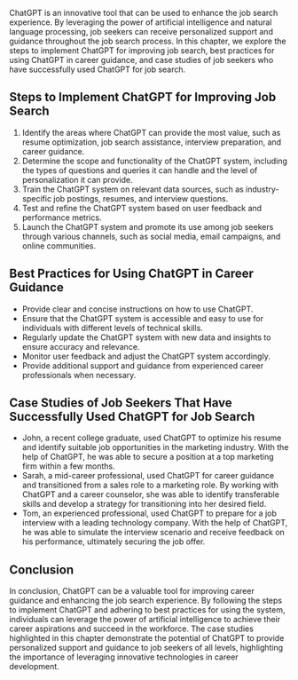 
ChatGPT is an innovative tool that can be used to enhance the job search experience. By leveraging the power of artificial intelligence and natural language processing, job seekers can receive personalized support and guidance throughout the job search process. In this chapter, we explore the steps to implement ChatGPT for improving job search, best practices for using ChatGPT in career guidance, and case studies of job seekers who have successfully used ChatGPT for job search.

Steps to Implement ChatGPT for Improving Job Search
---------------------------------------------------

1. Identify the areas where ChatGPT can provide the most value, such as resume optimization, job search assistance, interview preparation, and career guidance.
2. Determine the scope and functionality of the ChatGPT system, including the types of questions and queries it can handle and the level of personalization it can provide.
3. Train the ChatGPT system on relevant data sources, such as industry-specific job postings, resumes, and interview questions.
4. Test and refine the ChatGPT system based on user feedback and performance metrics.
5. Launch the ChatGPT system and promote its use among job seekers through various channels, such as social media, email campaigns, and online communities.

Best Practices for Using ChatGPT in Career Guidance
---------------------------------------------------

* Provide clear and concise instructions on how to use ChatGPT.
* Ensure that the ChatGPT system is accessible and easy to use for individuals with different levels of technical skills.
* Regularly update the ChatGPT system with new data and insights to ensure accuracy and relevance.
* Monitor user feedback and adjust the ChatGPT system accordingly.
* Provide additional support and guidance from experienced career professionals when necessary.

Case Studies of Job Seekers That Have Successfully Used ChatGPT for Job Search
------------------------------------------------------------------------------

* John, a recent college graduate, used ChatGPT to optimize his resume and identify suitable job opportunities in the marketing industry. With the help of ChatGPT, he was able to secure a position at a top marketing firm within a few months.
* Sarah, a mid-career professional, used ChatGPT for career guidance and transitioned from a sales role to a marketing role. By working with ChatGPT and a career counselor, she was able to identify transferable skills and develop a strategy for transitioning into her desired field.
* Tom, an experienced professional, used ChatGPT to prepare for a job interview with a leading technology company. With the help of ChatGPT, he was able to simulate the interview scenario and receive feedback on his performance, ultimately securing the job offer.

Conclusion
----------

In conclusion, ChatGPT can be a valuable tool for improving career guidance and enhancing the job search experience. By following the steps to implement ChatGPT and adhering to best practices for using the system, individuals can leverage the power of artificial intelligence to achieve their career aspirations and succeed in the workforce. The case studies highlighted in this chapter demonstrate the potential of ChatGPT to provide personalized support and guidance to job seekers of all levels, highlighting the importance of leveraging innovative technologies in career development.

